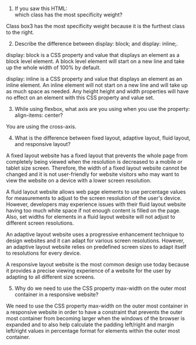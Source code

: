 1. If you saw this HTML: <div class="box box1 box2 box3"></div> which class has the most specificity weight?

Class box3 has the most specificity weight because it is the furthest class to the right.

2. Describe the difference between display: block; and display: inline;.

display: block is a CSS property and value that displays an element as a block level element. A block level element will start on a new line and take up the whole width of 100% by default.

display: inline is a CSS property and value that displays an element as an inline element. An inline element will not start on a new line and will take up as much space as needed. Any height height and width properties will have no effect on an element with this CSS property and value set.

3. While using flexbox, what axis are you using when you use the property: align-items: center?

You are using the cross-axis.

4. What is the difference between fixed layout, adaptive layout, fluid layout, and responsive layout?

A fixed layout website has a fixed layout that prevents the whole page from completely being viewed when the resolution is decreased to a mobile or tablet size screen. Therefore, the width of a fixed layout website cannot be changed and it is not user-friendly for website visitors who may want to view the website on a device with a lower screen resolution.  

A fluid layout website allows web page elements to use percentage values for measurements to adjust to the screen resolution of the user's device. However, developers may experience issues with their fluid layout website having too much white space if not enough content is filled on the page. Also, set widths for elements in a fluid layout website will not adjust to different screen resolutions.

An adaptive layout website uses a progressive enhancement technique to design websites and it can adapt for various screen resolutions. However, an adaptive layout website relies on predefined screen sizes to adapt itself to resolutions for every device.

A responsive layout website is the most common design use today because it provides a precise viewing experience of a website for the user by adapting to all different size screens.

5. Why do we need to use the CSS property max-width on the outer most container in a responsive website?

We need to use the CSS property max-width on the outer most container in a responsive website in order to have a constraint that prevents the outer most container from becoming larger when the windows of the browser is expanded and to also help calculate the padding left/right and margin left/right values in percentage format for elements within the outer most container.
